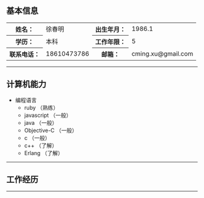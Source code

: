 ## 基本信息 
<table style="width: 100%">
  <tr>
    <th>姓名：</th>
    <td>徐春明</td>
    <th>出生年月：</th>
    <td>1986.1</td>
  </tr>
  <tr>
    <th>学历：</th>
    <td>本科</td>
    <th>工作年限：</th>
    <td>5</td>
  </tr>
  <tr>
    <th>联系电话： </th>
    <td>18610473786</td>
    <th>邮箱： </th>
    <td>cming.xu@gmail.com</td>
  </tr>
</table>

---
## 计算机能力
  - 编程语言
    - ruby （熟练）
    - javascript  （一般）
    - java        （一般）
    - Objective-C （一般）
    - c           （一般）
    - c++         （了解）
    - Erlang      （了解）

---
## 工作经历
---
